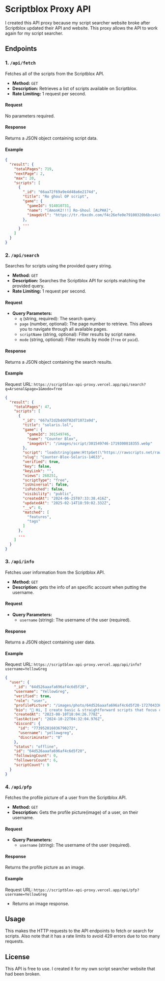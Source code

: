 # Scriptblox Proxy API

I created this API proxy because my script searcher website broke after Scriptblox updated their API and website. This proxy allows the API to work again for my script searcher.

## Endpoints

### 1. `/api/fetch`

Fetches all of the scripts from the Scriptblox API.

- **Method:** `GET`
- **Description:** Retrieves a list of scripts available on Scriptblox.
- **Rate Limiting:** 1 request per second.

#### Request

No parameters required.

#### Response

Returns a JSON object containing script data.

#### Example

```json
{
  "result": {
    "totalPages": 719,
    "nextPage": 2,
    "max": 20,
    "scripts": [
      {
        "_id": "66aa72f69a9e4d48a6e2174d",
        "title": "Ro ghoul OP script",
        "game": {
          "gameId": 914010731,
          "name": "[AmonK2!!!] Ro-Ghoul [ALPHA]",
          "imageUrl": "https://tr.rbxcdn.com/f4c26efe0e79100320b6bce4c0b74fad/500/280/Image/Jpeg"
        },
        ...
      }
    ]
  }
}
```

### 2. `/api/search`

Searches for scripts using the provided query string.

- **Method:** `GET`
- **Description:** Searches the Scriptblox API for scripts matching the provided query.
- **Rate Limiting:** 1 request per second.

#### Request

- **Query Parameters:**
  - `q` (string, required): The search query.
  - `page` (number, optional): The page number to retrieve. This allows you to navigate through all available pages.
  - `scriptName` (string, optional): Filter results by script name.
  - `mode` (string, optional): Filter results by mode (`free` or `paid`).

#### Response

Returns a JSON object containing the search results.

#### Example

Request URL: `https://scriptblox-api-proxy.vercel.app/api/search?q=Arsenal&page=1&mode=free`

```json
{
  "result": {
    "totalPages": 47,
    "scripts": [
      {
        "_id": "667a72d2bdddf02d71072a9d",
        "title": "solaris.lol",
        "game": {
          "gameId": 301549746,
          "name": "Counter Blox",
          "imageUrl": "/images/script/301549746-1719300818355.webp"
        },
        "script": "loadstring(game:HttpGet(\"https://rawscripts.net/raw/Counter-Blox-Solaris-14633\"))()",
        "slug": "Counter-Blox-Solaris-14633",
        "verified": true,
        "key": false,
        "keyLink": "",
        "views": 268251,
        "scriptType": "free",
        "isUniversal": false,
        "isPatched": false,
        "visibility": "public",
        "createdAt": "2024-06-25T07:33:38.416Z",
        "updatedAt": "2025-02-14T18:59:02.332Z",
        "__v": 0,
        "matched": [
          "features",
          "tags"
        ]
      },
      ...
    ]
  }
}
```

### 3. `/api/info`

Fetches user information from the Scriptblox API.

- **Method:** `GET`
- **Description:** gets the info of an specific account when putting the username.

#### Request

- **Query Parameters:**
  - `username` (string): The username of the user (required).

#### Response

Returns a JSON object containing user data.

#### Example

Request URL: `https://scriptblox-api-proxy.vercel.app/api/info?username=YellowGreg`

```json
{
  "user": {
    "_id": "64d526aaafa696af4c6d5f20",
    "username": "YellowGreg",
    "verified": true,
    "role": "user",
    "profilePicture": "/images/photo/64d526aaafa696af4c6d5f20-1727043362341.jpg",
    "bio": "👋 Hi, I create basic & straightforward scripts that focus on simple useful features.",
    "createdAt": "2023-08-10T18:04:26.778Z",
    "lastActive": "2024-10-22T04:32:04.976Z",
    "discord": {
      "id": "773952016036790272",
      "username": "yellowgreg",
      "discriminator": "0"
    },
    "status": "offline",
    "id": "64d526aaafa696af4c6d5f20",
    "followingCount": 0,
    "followersCount": 6,
    "scriptCount": 9
  }
}
```

### 4. `/api/pfp`

Fetches the profile picture of a user from the Scriptblox API.

- **Method:** `GET`
- **Description:** Gets the profile picture(image) of a user, on their username.

#### Request

- **Query Parameters:**
  - `username` (string): The username of the user (required).

#### Response

Returns the profile picture as an image.

#### Example

Request URL: `https://scriptblox-api-proxy.vercel.app/api/pfp?username=YellowGreg`

- Returns an image response.

## Usage

This makes the HTTP requests to the API endpoints to fetch or search for scripts. Also note that it has a rate limits to avoid 429 errors due to too many requests.

## License

This API is free to use. I created it for my own script searcher website that had been broken.
